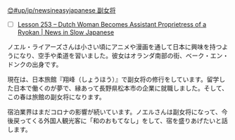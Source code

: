 [😊#up/jp/newsineasyjapanese 副女将
](https://47.111.95.20:6001/user/1/start/%23up%2Fjp%2Fnewsineasyjapanese%20%E5%89%AF%E5%A5%B3%E5%B0%86%0A)

- [ ] [Lesson 253 – Dutch Woman Becomes Assistant Proprietress of a Ryokan | News in Slow Japanese](https://newsinslowjapanese.com/2022/05/21/lesson-253-dutch-woman-becomes-assistant-proprietress-of-a-ryokan/)

ノエル・ライアーズさんは小さい頃にアニメや漫画を通して日本に興味を持つようになり、空手や柔道を習いました。彼女はオランダ南部の街、ベーク・エン・ドンクの出身です。

現在は、日本旅館『翔峰（しょうほう）』で副女将の修行をしています。留学した日本で働くのが夢で、縁あって長野県松本市の企業に就職しました。そして、この春は旅館の副女将になります。

宿泊業界はまだコロナの影響が続いています。ノエルさんは副女将になって、今後戻ってくる外国人観光客に「和のおもてなし」をして、宿を盛りあげたいと話します。